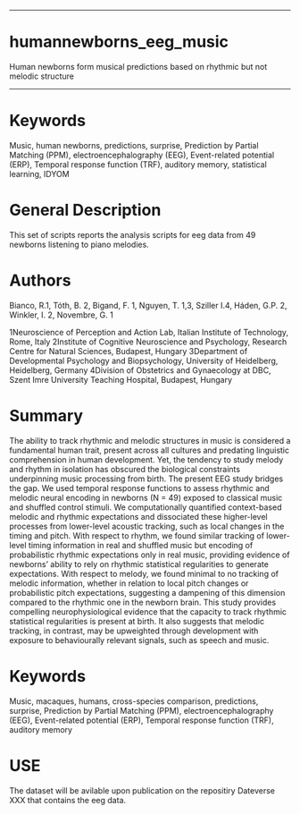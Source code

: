 ****************************************************************************************************
# humannewborns_eeg_music
Human newborns form musical predictions based on rhythmic but not melodic structure
****************************************************************************************************

# Keywords
Music, human newborns, predictions, surprise, Prediction by Partial Matching (PPM), electroencephalography (EEG), Event-related potential (ERP), Temporal response function (TRF), auditory memory, statistical learning, IDYOM

General Description
============================
This set of scripts reports the analysis scripts for eeg data from 49 newborns listening to piano melodies.

Authors
============================
Bianco, R.1, Tóth, B. 2, Bigand, F. 1, Nguyen, T. 1,3, Sziller I.4, Háden, G.P. 2, Winkler, I. 2, Novembre, G. 1

1Neuroscience of Perception and Action Lab, Italian Institute of Technology, Rome, Italy
2Institute of Cognitive Neuroscience and Psychology, Research Centre for Natural Sciences, Budapest, Hungary
3Department of Developmental Psychology and Biopsychology, University of Heidelberg, Heidelberg, Germany
4Division of Obstetrics and Gynaecology at DBC, Szent Imre University Teaching 
Hospital, Budapest, Hungary

Summary
============================
The ability to track rhythmic and melodic structures in music is considered a fundamental human trait, present across all cultures and predating linguistic comprehension in human development. 
Yet, the tendency to study melody and rhythm in isolation has obscured the biological constraints underpinning music processing from birth. 
	The present EEG study bridges the gap. We used temporal response functions to assess rhythmic and melodic neural encoding in newborns (N = 49) exposed to classical music and shuffled control stimuli. We computationally quantified context-based melodic and rhythmic expectations and dissociated these higher-level processes from lower-level acoustic tracking, such as local changes in the timing and pitch. 
With respect to rhythm, we found similar tracking of lower-level timing information in real and shuffled music but encoding of probabilistic rhythmic expectations only in real music, providing evidence of newborns’ ability to rely on rhythmic statistical regularities to generate expectations. With respect to melody, we found minimal to no tracking of melodic information, whether in relation to local pitch changes or probabilistic pitch expectations, suggesting a dampening of this dimension compared to the rhythmic one in the newborn brain. 
This study provides compelling neurophysiological evidence that the capacity to track rhythmic statistical regularities is present at birth. It also suggests that melodic tracking, in contrast, may be upweighted through development with exposure to behaviourally relevant signals, such as speech and music.


Keywords
============================
Music, macaques, humans, cross-species comparison, predictions, surprise, Prediction by Partial Matching (PPM), electroencephalography (EEG), Event-related potential (ERP), Temporal response function (TRF), auditory memory


USE
===========================
The dataset will be avilable upon publication on the repositiry Dateverse XXX  that contains the eeg data.

